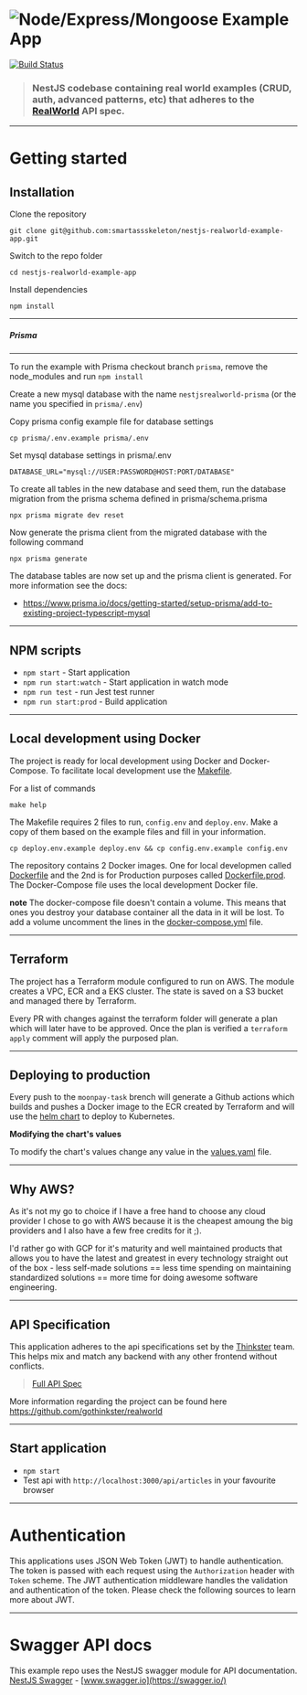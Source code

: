 # ![Node/Express/Mongoose Example App](project-logo.png)

[![Build Status](https://travis-ci.org/anishkny/node-express-realworld-example-app.svg?branch=master)](https://travis-ci.org/anishkny/node-express-realworld-example-app)

> ### NestJS codebase containing real world examples (CRUD, auth, advanced patterns, etc) that adheres to the [RealWorld](https://github.com/gothinkster/realworld-example-apps) API spec.


----------

# Getting started

## Installation

Clone the repository

    git clone git@github.com:smartassskeleton/nestjs-realworld-example-app.git

Switch to the repo folder

    cd nestjs-realworld-example-app
    
Install dependencies
    
    npm install
    
----------

##### Prisma

----------

To run the example with Prisma checkout branch `prisma`, remove the node_modules and run `npm install`

Create a new mysql database with the name `nestjsrealworld-prisma` (or the name you specified in `prisma/.env`)

Copy prisma config example file for database settings

    cp prisma/.env.example prisma/.env

Set mysql database settings in prisma/.env

    DATABASE_URL="mysql://USER:PASSWORD@HOST:PORT/DATABASE"

To create all tables in the new database and seed them, run the database migration from the prisma schema defined in prisma/schema.prisma

    npx prisma migrate dev reset

Now generate the prisma client from the migrated database with the following command

    npx prisma generate

The database tables are now set up and the prisma client is generated. For more information see the docs:

- https://www.prisma.io/docs/getting-started/setup-prisma/add-to-existing-project-typescript-mysql


----------

## NPM scripts

- `npm start` - Start application
- `npm run start:watch` - Start application in watch mode
- `npm run test` - run Jest test runner 
- `npm run start:prod` - Build application

----------

## Local development using Docker

The project is ready for local development using Docker and Docker-Compose. To facilitate local development use the [Makefile](Makefile).

For a list of commands

    make help

The Makefile requires 2 files to run, `config.env` and `deploy.env`. Make a copy of them based on the example files and fill in your information.

    cp deploy.env.example deploy.env && cp config.env.example config.env

The repository contains 2 Docker images. One for local developmen called [Dockerfile](Dockerfile) and the 2nd is for Production purposes called [Dockerfile.prod](Dockerfile.prod). The Docker-Compose file uses the local development Docker file.

**note**
The docker-compose file doesn't contain a volume. This means that ones you destroy your database container all the data in it will be lost. To add a volume uncomment the lines in the [docker-compose.yml](docker-compose.yml) file.

---------- 

## Terraform

The project has a Terraform module configured to run on AWS. The module creates a VPC, ECR and a EKS cluster. The state is saved on a S3 bucket and managed there by Terraform.

Every PR with changes against the terraform folder will generate a plan which will later have to be approved. Once the plan is verified a `terraform apply` comment will apply the purposed plan.

----------

## Deploying to production

Every push to the `moonpay-task` brench will generate a Github actions which builds and pushes a Docker image to the ECR created by Terraform and will use the [helm chart](chart) to deploy to Kubernetes.

**Modifying the chart's values**

To modify the chart's values change any value in the [values.yaml](chart/values.yaml) file.

----------

## Why AWS?

As it's not my go to choice if I have a free hand to choose any cloud provider I chose to go with AWS because it is the cheapest amoung the big providers and I also have a few free credits for it ;).

I'd rather go with GCP for it's maturity and well maintained products that allows you to have the latest and greatest in every technology straight out of the box - less self-made solutions == less time spending on maintaining standardized solutions == more time for doing awesome software engineering.  

----------

## API Specification

This application adheres to the api specifications set by the [Thinkster](https://github.com/gothinkster) team. This helps mix and match any backend with any other frontend without conflicts.

> [Full API Spec](https://github.com/gothinkster/realworld/tree/master/api)

More information regarding the project can be found here https://github.com/gothinkster/realworld

----------

## Start application

- `npm start`
- Test api with `http://localhost:3000/api/articles` in your favourite browser

----------

# Authentication
 
This applications uses JSON Web Token (JWT) to handle authentication. The token is passed with each request using the `Authorization` header with `Token` scheme. The JWT authentication middleware handles the validation and authentication of the token. Please check the following sources to learn more about JWT.

----------
 
# Swagger API docs

This example repo uses the NestJS swagger module for API documentation. [NestJS Swagger](https://github.com/nestjs/swagger) - [www.swagger.io](https://swagger.io/)        